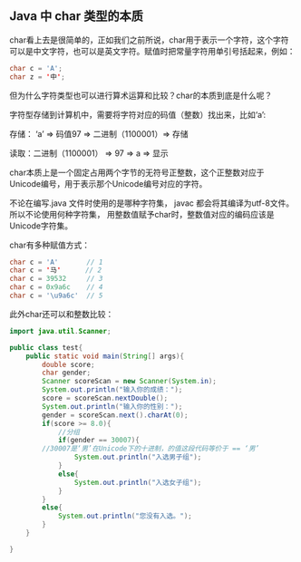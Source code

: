 ## Java 中 char 类型的本质
char看上去是很简单的，正如我们之前所说，char用于表示一个字符，这个字符可以是中文字符，也可以是英文字符。赋值时把常量字符用单引号括起来，例如：

```java
char c = 'A';
char z = '中';
```

但为什么字符类型也可以进行算术运算和比较？char的本质到底是什么呢？

字符型存储到计算机中，需要将字符对应的码值（整数）找出来，比如‘a’:

存储： ‘a’ => 码值97 => 二进制（1100001）=> 存储

读取：二进制（1100001） => 97 => a => 显示

char本质上是一个固定占用两个字节的无符号正整数，这个正整数对应于Unicode编号，用于表示那个Unicode编号对应的字符。

不论在编写.java 文件时使用的是哪种字符集， javac 都会将其编译为utf-8文件。 所以不论使用何种字符集，
用整数值赋予char时，整数值对应的编码应该是Unicode字符集。

char有多种赋值方式：
```java
char c = 'A'       // 1
char c = '马'      // 2
char c = 39532     // 3
char c = 0x9a6c    // 4
char c = '\u9a6c'  // 5
```
此外char还可以和整数比较：
```java
import java.util.Scanner;

public class test{
	public static void main(String[] args){
		double score;
		char gender;
		Scanner scoreScan = new Scanner(System.in);
		System.out.println("输入你的成绩：");
		score = scoreScan.nextDouble();
		System.out.println("输入你的性别：");
		gender = scoreScan.next().charAt(0);
		if(score >= 8.0){
			//分组
			if(gender == 30007){
        //30007是‘男’在Unicode下的十进制，的值这段代码等价于 == ‘男’
				System.out.println("入选男子组");
			}
			else{
				System.out.println("入选女子组");
			}
		}
		else{
			System.out.println("您没有入选。");
		}
	}

}
```

